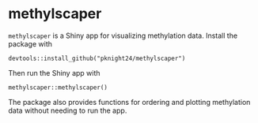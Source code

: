 # methylscaper

`methylscaper` is a Shiny app for visualizing methylation data. Install the package with 

```{r}
devtools::install_github("pknight24/methylscaper")
```

Then run the Shiny app with

```{r}
methylscaper::methylscaper()
```

The package also provides functions for ordering and plotting methylation data without needing to run the app.
